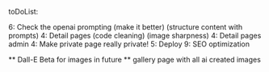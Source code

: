 toDoList:

6: Check the openai prompting (make it better) (structure content with prompts)
4: Detail pages (code cleaning) (image sharpness)
4: Detail pages admin
4: Make private page really private!
5: Deploy
9: SEO optimization

\*\* Dall-E Beta for images in future
\*\* gallery page with all ai created images
